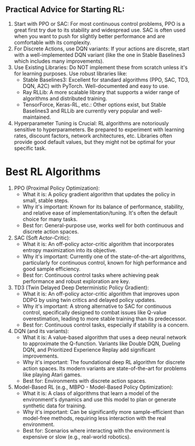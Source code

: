 ## Practical Advice for Starting RL:
1. Start with PPO or SAC: For most continuous control problems, PPO is a great first try due to its stability and widespread use. SAC is often used when you want to push for slightly better performance and are comfortable with its complexity.
2. For Discrete Actions, use DQN variants: If your actions are discrete, start with a well-implemented DQN variant (like the one in Stable Baselines3 which includes many improvements).
3. Use Existing Libraries: Do NOT implement these from scratch unless it's for learning purposes. Use robust libraries like:
   - Stable Baselines3: Excellent for standard algorithms (PPO, SAC, TD3, DQN, A2C) with PyTorch. Well-documented and easy to use.
   - Ray RLLib: A more scalable library that supports a wider range of algorithms and distributed training.
   - TensorForce, Keras-RL, etc.: Other options exist, but Stable Baselines3 and RLLib are currently very popular and well-maintained.
4. Hyperparameter Tuning is Crucial: RL algorithms are notoriously sensitive to hyperparameters. Be prepared to experiment with learning rates, discount factors, network architectures, etc. Libraries often provide good default values, but they might not be optimal for your specific task.

# Best RL Algorithms
1. PPO (Proximal Policy Optimization):
    - What it is: A policy gradient algorithm that updates the policy in small, stable steps.
    - Why it's important: Known for its balance of performance, stability, and relative ease of implementation/tuning. It's often the default choice for many tasks.
    - Best for: General-purpose use, works well for both continuous and discrete action spaces.
2. SAC (Soft Actor-Critic):
    - What it is: An off-policy actor-critic algorithm that incorporates entropy maximization into its objective.
    - Why it's important: Currently one of the state-of-the-art algorithms, particularly for continuous control, known for high performance and good sample efficiency.
    - Best for: Continuous control tasks where achieving peak performance and robust exploration are key.
3. TD3 (Twin Delayed Deep Deterministic Policy Gradient):
    - What it is: An off-policy actor-critic algorithm that improves upon DDPG by using twin critics and delayed policy updates.
    - Why it's important: A strong alternative to SAC for continuous control, specifically designed to combat issues like Q-value overestimation, leading to more stable training than its predecessor.
    - Best for: Continuous control tasks, especially if stability is a concern.
4. DQN (and its variants):
    - What it is: A value-based algorithm that uses a deep neural network to approximate the Q-function. Variants like Double DQN, Dueling DQN, and Prioritized Experience Replay add significant improvements.
    - Why it's important: The foundational deep RL algorithm for discrete action spaces. Its modern variants are state-of-the-art for problems like playing Atari games.
    - Best for: Environments with discrete action spaces.
5. Model-Based RL (e.g., MBPO - Model-Based Policy Optimization):
    - What it is: A class of algorithms that learn a model of the environment's dynamics and use this model to plan or generate synthetic data for training.
    - Why it's important: Can be significantly more sample-efficient than model-free methods, requiring less interaction with the real environment.
    - Best for: Scenarios where interacting with the environment is expensive or slow (e.g., real-world robotics).


